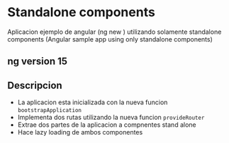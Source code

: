 # Standalone components

Aplicacion ejemplo de angular (ng new ) utilizando solamente standalone components (Angular sample app using only standalone components)

## ng version 15

## Descripcion

- La aplicacion esta inicializada con la nueva funcion `bootstrapApplication` 
- Implementa dos rutas utilizando la nueva funcion `provideRouter`
- Extrae dos partes de la aplicacion a compnentes stand alone
- Hace lazy loading de ambos componentes
